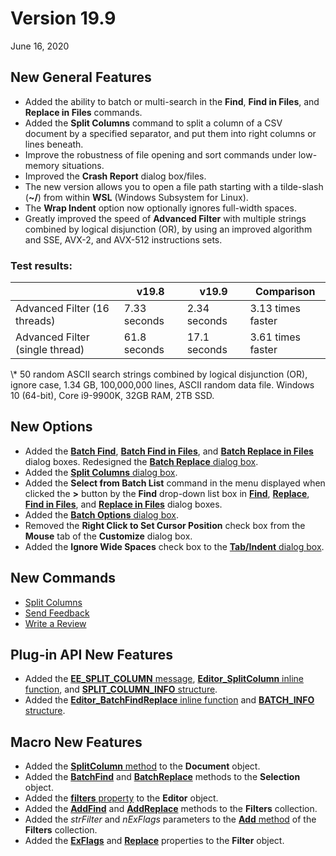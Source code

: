 # Version 19.9

June 16, 2020

## New General Features

- Added the ability to batch or multi-search in the **Find**, **Find in Files**, and **Replace in Files** commands.
- Added the **Split Columns** command to split a column of a CSV document by a specified separator, and put them into right columns or lines beneath.
- Improve the robustness of file opening and sort commands under low-memory situations.
- Improved the **Crash Report** dialog box/files.
- The new version allows you to open a file path starting with a tilde-slash (**~/**) from within **WSL** (Windows Subsystem for Linux).
- The **Wrap Indent** option now optionally ignores full-width spaces.
- Greatly improved the speed of **Advanced Filter** with multiple strings combined by logical disjunction (OR), by using an improved algorithm and SSE, AVX-2, and AVX-512 instructions sets.

### Test results:

|  | v19.8 | v19.9 | Comparison |
| --- | --- | --- | --- |
| Advanced Filter (16 threads) | 7.33 seconds | 2.34 seconds | 3.13 times faster |
| Advanced Filter (single thread) | 61.8 seconds | 17.1 seconds | 3.61 times faster |

\\* 50 random ASCII search strings combined by logical disjunction (OR), ignore case, 1.34 GB, 100,000,000 lines, ASCII random data file. Windows 10 (64-bit), Core i9-9900K, 32GB RAM, 2TB SSD.

## New Options

- Added the [**Batch Find**](../dlg/find/index), [**Batch Find in Files**](../dlg/find_in_files/index), and [**Batch Replace in Files**](../dlg/replace_in_files/index) dialog boxes. Redesigned the [**Batch Replace** dialog box](../dlg/replace/index).
- Added the [**Split Columns** dialog box](../dlg/split_column/index).
- Added the **Select from Batch List** command in the menu displayed when clicked the **>** button by the **Find** drop-down list box in [**Find**](../dlg/find/index), [**Replace**](../dlg/replace/index), [**Find in Files**](../dlg/find_in_files/index), and [**Replace in Files**](../dlg/replace_in_files/index) dialog boxes.
- Added the [**Batch Options** dialog box](../dlg/batch_options/index).
- Removed the **Right Click to Set Cursor Position** check box from the **Mouse** tab of the **Customize** dialog box.
- Added the **Ignore Wide Spaces** check box to the [**Tab/Indent** dialog box](../dlg/properties/general/indent/index).

## New Commands

- [Split Columns](../cmd/edit/split_column)
- [Send Feedback](../cmd/help/send_feedback)
- [Write a Review](../cmd/help/write_review)

## Plug-in API New Features

- Added the [**EE\_SPLIT\_COLUMN** message](../plugin/message/ee_split_column), [**Editor\_SplitColumn** inline function](../plugin/macro/editor_splitcolumn), and [**SPLIT\_COLUMN\_INFO** structure](../plugin/structure/split_column_info).
- Added the [**Editor\_BatchFindReplace** inline function](../plugin/macro/editor_batchfindreplace) and [**BATCH\_INFO** structure](../plugin/structure/batch_info).

## Macro New Features

- Added the [**SplitColumn** method](../macro/document/split_column) to the **Document** object.
- Added the **[BatchFind](../macro/selection/batch_find)** and **[BatchReplace](../macro/selection/batch_replace)** methods to the **Selection** object.
- Added the [**filters** property](../macro/editor/filters) to the **Editor** object.
- Added the **[AddFind](../macro/filters/add_find)** and **[AddReplace](../macro/filters/add_replace)** methods to the **Filters** collection.
- Added the _strFilter_ and _nExFlags_ parameters to the [**Add** method](../macro/filters/add) of the **Filters** collection.
- Added the **[ExFlags](../macro/filter/exflags)** and **[Replace](../macro/filter/replace)** properties to the **Filter** object.
